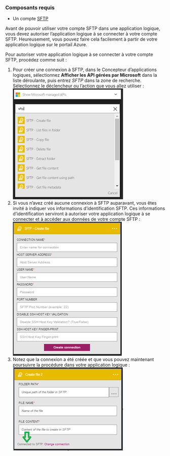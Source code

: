 ### Composants requis

- Un compte [SFTP](https://en.wikipedia.org/wiki/SSH_File_Transfer_Protocol)  


Avant de pouvoir utiliser votre compte SFTP dans une application logique, vous devez autoriser l’application logique à se connecter à votre compte SFTP. Heureusement, vous pouvez faire cela facilement à partir de votre application logique sur le portail Azure.

Pour autoriser votre application logique à se connecter à votre compte SFTP, procédez comme suit :
1. Pour créer une connexion à SFTP, dans le Concepteur d’applications logiques, sélectionnez **Afficher les API gérées par Microsoft** dans la liste déroulante, puis entrez *SFTP* dans la zone de recherche. Sélectionnez le déclencheur ou l’action que vous allez utiliser : ![](./media/connectors-create-api-sftp/sftp-1.png)  
2. Si vous n’avez créé aucune connexion à SFTP auparavant, vous êtes invité à indiquer vos informations d’identification SFTP. Ces informations d’identification serviront à autoriser votre application logique à se connecter et à accéder aux données de votre compte SFTP : ![](./media/connectors-create-api-sftp/sftp-2.png)  
3. Notez que la connexion a été créée et que vous pouvez maintenant poursuivre la procédure dans votre application logique : ![](./media/connectors-create-api-sftp/sftp-3.png)  

<!---HONumber=AcomDC_0525_2016-->
